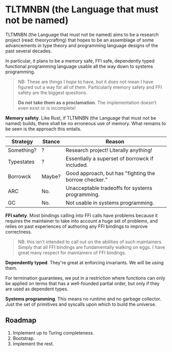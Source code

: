 # TLTMNBN (the Language that must not be named)

TLTMNBN (the Language that must not be named) aims to be a research project (read: theorycrafting) that hopes to be an assemblage of some advancements in type theory and programming language designs of the past several decades.

In particular, it plans to be a memory safe, FFI safe, dependently typed functional programming language usable all the way down to systems programming.

> NB: These are things I _hope_ to have, but it does not mean I have figured out a way for all of them. Particularly memory safety and FFI safety are the biggest questions.
>
> **Do not take them as a proclamation**. The implementation doesn't even exist or is incomplete!

**Memory safety**. Like Rust, if TLTMNBN (the Language that must not be named) builds, there shall be no erroneous use of memory. What remains to be seen is the approach this entails.

| Strategy   | Stance | Reason
|------------|--------|--------
| Something? | ?      | Research project! Literally anything!
| Typestates | ?      | Essentially a superset of borrowck if included.
| Borrowck   | Maybe? | Good approach, but has "fighting the borrow checker."
| ARC        | No.    | Unacceptable tradeoffs for systems programming.
| GC         | No.    | Not usable in systems programming.

**FFI safety**. Most bindings calling into FFI calls have problems because it requires the maintainer to take into account a huge set of problems, and relies on past experiences of authoring any FFI bindings to improve correctness.

> NB: this isn't intended to call out on the abilities of such maintainers. Simply that all FFI bindings are fundamentally walking on eggs. I have great many respect for maintainers of FFI bindings.

**Dependently typed**. They're great at enforcing invariants. We will be using them.

For termination guarantees, we put in a restriction where functions can only be applied on terms that has a well-founded partial order, but only if they are used as dependent types.

**Systems programming**. This means no runtime and no garbage collector. Just the set of primitives and syscalls upon which to build the universe.

## Roadmap

1. Implement up to Turing completeness.
2. Bootstrap.
3. Implement the rest.
